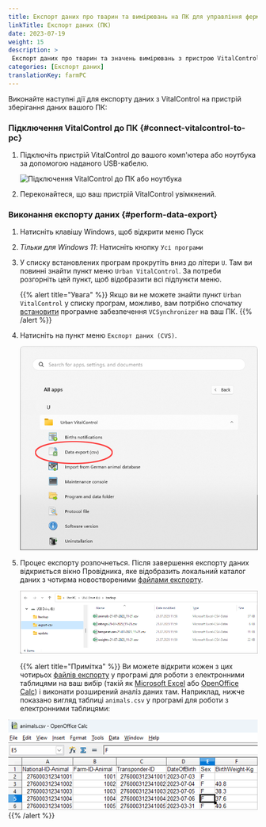 ```yaml
---
title: Експорт даних про тварин та вимірювань на ПК для управління фермою
linkTitle: Експорт даних (ПК)
date: 2023-07-19
weight: 15
description: >
 Експорт даних про тварин та значень вимірювань з пристрою VitalControl у кілька файлів CVS
categories: [Експорт даних]
translationKey: farmPC
---
```

Виконайте наступні дії для експорту даних з VitalControl на пристрій зберігання даних вашого ПК:

### Підключення VitalControl до ПК {#connect-vitalcontrol-to-pc}

1. Підключіть пристрій VitalControl до вашого комп'ютера або ноутбука за допомогою наданого USB-кабелю.

   ![Підключення VitalControl до ПК або ноутбука](/images/synchronisation/connect-to-pc.svg "Підключення VitalControl до ПК")

1. Переконайтеся, що ваш пристрій VitalControl увімкнений.

### Виконання експорту даних {#perform-data-export}

1. Натисніть клавішу Windows, щоб відкрити меню Пуск

1. *Тільки для Windows 11*: Натисніть кнопку `Усі програми`

1. У списку встановлених програм прокрутіть вниз до літери `U`. Там ви повинні знайти пункт меню `Urban VitalControl`. За потреби розгорніть цей пункт, щоб відобразити всі підпункти меню.

   {{% alert title="Увага" %}}
Якщо ви не можете знайти пункт `Urban VitalControl` у списку програм, можливо, вам потрібно спочатку [встановити](../vcsynchronizer/installation/) програмне забезпечення `VCSynchronizer` на ваш ПК.
   {{% /alert %}}

1. Натисніть на пункт меню `Експорт даних (CVS)`.

   ![Меню Пуск Windows, пункт меню для Urban VitalControl (VCSynchronizer)](../vcsynchronizer/images/data-export/data-export.png "Меню Пуск Windows, VitalControl")

1. Процес експорту розпочнеться. Після завершення експорту даних відкриється вікно Провідника, яке відобразить локальний каталог даних з чотирма новоствореними [файлами експорту](../../data-export/export-files/).

   ![Локальний каталог даних з файлами експорту](../../data-export/images/export-files.png "Файли експорту, збережені локально")

   {{% alert title="Примітка" %}}
  Ви можете відкрити кожен з цих чотирьох [файлів експорту](../../data-export/export-files/) у програмі для роботи з електронними таблицями на ваш вибір (такій як [Microsoft Excel](https://products.office.com/excel) або [OpenOffice Calc](https://www.openoffice.org/)) і виконати розширений аналіз даних там. Наприклад, нижче показано вигляд таблиці `animals.csv` у програмі для роботи з електронними таблицями:


  ![Експортована таблиця даних про тварин, відкрита в програмному забезпеченні для роботи з електронними таблицями](../../data-export/images/animals.png "Програмне забезпечення для роботи з електронними таблицями з даними про тварин")
   {{% /alert %}}
